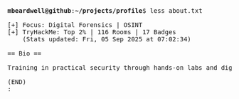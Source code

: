 <pre>

<strong>mbeardwell@github</strong>:<strong>~/projects/profile</strong>$ less about.txt

[+] Focus: Digital Forensics | OSINT
[+] TryHackMe: Top 2% | 116 Rooms | 17 Badges
    (Stats updated: Fri, 05 Sep 2025 at 07:02:34)

== Bio ==

Training in practical security through hands-on labs and digital investigations.

(END)
:
</pre>
